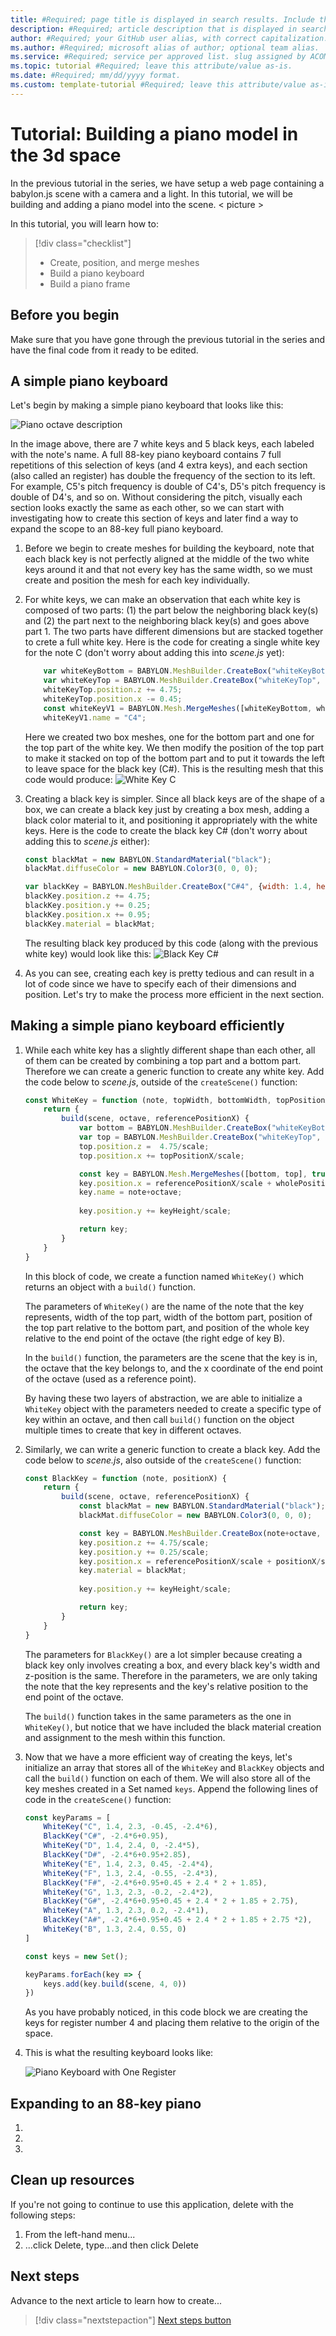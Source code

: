 ```yaml
---
title: #Required; page title is displayed in search results. Include the brand.
description: #Required; article description that is displayed in search results. 
author: #Required; your GitHub user alias, with correct capitalization.
ms.author: #Required; microsoft alias of author; optional team alias.
ms.service: #Required; service per approved list. slug assigned by ACOM.
ms.topic: tutorial #Required; leave this attribute/value as-is.
ms.date: #Required; mm/dd/yyyy format.
ms.custom: template-tutorial #Required; leave this attribute/value as-is.
---
```


<!--
Remove all the comments in this template before you sign-off or merge to the 
main branch.
-->

<!--
This template provides the basic structure of a tutorial article.
See the [tutorial guidance](contribute-how-to-mvc-tutorial.md) in the contributor guide.

To provide feedback on this template contact 
[the templates workgroup](mailto:templateswg@microsoft.com).
-->

<!-- 1. H1 
Required. Start with "Tutorial: ". Make the first word following "Tutorial: " a 
verb.
-->

# Tutorial: Building a piano model in the 3d space

<!-- 2. Introductory paragraph 
Required. Lead with a light intro that describes, in customer-friendly language, 
what the customer will learn, or do, or accomplish. Answer the fundamental “why 
would I want to do this?” question. Keep it short.
-->

In the previous tutorial in the series, we have setup a web page containing a babylon.js scene with a camera and a light. In this tutorial, we will be building and adding a piano model into the scene.
< picture >

<!-- 3. Tutorial outline 
Required. Use the format provided in the list below.
-->

In this tutorial, you will learn how to:

> [!div class="checklist"]
> * Create, position, and merge meshes
> * Build a piano keyboard
> * Build a piano frame

<!-- 4. Prerequisites 
Required. First prerequisite is a link to a free trial account if one exists. If there 
are no prerequisites, state that no prerequisites are needed for this tutorial.
-->

## Before you begin

Make sure that you have gone through the previous tutorial in the series and have the final code from it ready to be edited.

## A simple piano keyboard
Let's begin by making a simple piano keyboard that looks like this:

![Piano octave description](../images/piano-octave.jpg)

In the image above, there are 7 white keys and 5 black keys, each labeled with the note's name. A full 88-key piano keyboard contains 7 full repetitions of this selection of keys (and 4 extra keys), and each section (also called an register) has double the frequency of the section to its left. For example, C5's pitch frequency is double of C4's, D5's pitch frequency is double of D4's, and so on. Without considering the pitch, visually each section looks exactly the same as each other, so we can start with investigating how to create this section of keys and later find a way to expand the scope to an 88-key full piano keyboard.

1. Before we begin to create meshes for building the keyboard, note that each black key is not perfectly aligned at the middle of the two white keys around it and that not every key has the same width, so we must create and position the mesh for each key individually.
1. For white keys, we can make an observation that each white key is composed of two parts: (1) the part below the neighboring black key(s) and (2) the part next to the neighboring black key(s) and goes above part 1. The two parts have different dimensions but are stacked together to crete a full white key. Here is the code for creating a single white key for the note C (don't worry about adding this into *scene.js* yet):

    ```javascript
        var whiteKeyBottom = BABYLON.MeshBuilder.CreateBox("whiteKeyBottom", {width: 2.3, height: 1.5, depth: 4.5}, scene);
        var whiteKeyTop = BABYLON.MeshBuilder.CreateBox("whiteKeyTop", {width: 1.4, height: 1.5, depth: 5}, scene);
        whiteKeyTop.position.z += 4.75;
        whiteKeyTop.position.x -= 0.45;
        const whiteKeyV1 = BABYLON.Mesh.MergeMeshes([whiteKeyBottom, whiteKeyTop], true, false, null, false, false);
        whiteKeyV1.name = "C4";
    ```

    Here we created two box meshes, one for the bottom part and one for the top part of the white key. We then modify the position of the top part to make it stacked on top of the bottom part and to put it towards the left to leave space for the black key (C#). This is the resulting mesh that this code would produce:
    ![White Key C](../images/white-key-c.png)

1. Creating a black key is simpler. Since all black keys are of the shape of a box, we can create a black key just by creating a box mesh, adding a black color material to it, and positioning it appropriately with the white keys. Here is the code to create the black key C# (don't worry about adding this to *scene.js* either):

    ```javascript
    const blackMat = new BABYLON.StandardMaterial("black");
    blackMat.diffuseColor = new BABYLON.Color3(0, 0, 0);

    var blackKey = BABYLON.MeshBuilder.CreateBox("C#4", {width: 1.4, height: 2, depth: 5}, scene);
    blackKey.position.z += 4.75;
    blackKey.position.y += 0.25;
    blackKey.position.x += 0.95;
    blackKey.material = blackMat;
    ```

    The resulting black key produced by this code (along with the previous white key) would look like this:
    ![Black Key C#](../images/black-key-csharp.png)

1. As you can see, creating each key is pretty tedious and can result in a lot of code since we have to specify each of their dimensions and position. Let's try to make the process more efficient in the next section.

## Making a simple piano keyboard efficiently

1. While each white key has a slightly different shape than each other, all of them can be created by combining a top part and a bottom part. Therefore we can create a generic function to create any white key. Add the code below to *scene.js*, outside of the `createScene()` function:

    ```javascript
    const WhiteKey = function (note, topWidth, bottomWidth, topPositionX, wholePositionX) {
        return {
            build(scene, octave, referencePositionX) {
                var bottom = BABYLON.MeshBuilder.CreateBox("whiteKeyBottom", {width: bottomWidth/scale, height: 1.5/scale, depth: 4.5/scale}, scene);
                var top = BABYLON.MeshBuilder.CreateBox("whiteKeyTop", {width: topWidth/scale, height: 1.5/scale, depth: 5/scale}, scene);
                top.position.z =  4.75/scale;
                top.position.x += topPositionX/scale;
    
                const key = BABYLON.Mesh.MergeMeshes([bottom, top], true, false, null, false, false);
                key.position.x = referencePositionX/scale + wholePositionX/scale;
                key.name = note+octave;
                
                key.position.y += keyHeight/scale;
    
                return key;
            }
        }
    }
    ```

    In this block of code, we create a function named `WhiteKey()` which returns an object with a `build()` function. 

    The parameters of `WhiteKey()` are the name of the note that the key represents, width of the top part, width of the bottom part, position of the top part relative to the bottom part, and position of the whole key relative to the end point of the octave (the right edge of key B).

    In the `build()` function, the parameters are the scene that the key is in, the octave that the key belongs to, and the x coordinate of the end point of the octave (used as a reference point).

    By having these two layers of abstraction, we are able to initialize a `WhiteKey` object with the parameters needed to create a specific type of key within an octave, and then call `build()` function on the object multiple times to create that key in different octaves.

1. Similarly, we can write a generic function to create a black key. Add the code below to *scene.js*, also outside of the `createScene()` function:

    ```javascript
    const BlackKey = function (note, positionX) {
        return {
            build(scene, octave, referencePositionX) {
                const blackMat = new BABYLON.StandardMaterial("black");
                blackMat.diffuseColor = new BABYLON.Color3(0, 0, 0);
    
                const key = BABYLON.MeshBuilder.CreateBox(note+octave, {width: 1.4/scale, height: 2/scale, depth: 5/scale}, scene);
                key.position.z += 4.75/scale;
                key.position.y += 0.25/scale;
                key.position.x = referencePositionX/scale + positionX/scale;
                key.material = blackMat;
                
                key.position.y += keyHeight/scale;
    
                return key;
            }
        }
    }
    ```

    The parameters for `BlackKey()` are a lot simpler because creating a black key only involves creating a box, and every black key's width and z-position is the same. Therefore in the parameters, we are only taking the note that the key represents and the key's relative position to the end point of the octave. 

    The `build()` function takes in the same parameters as the one in `WhiteKey()`, but notice that we have included the black material creation and assignment to the mesh within this function.

1. Now that we have a more efficient way of creating the keys, let's initialize an array that stores all of the `WhiteKey` and `BlackKey` objects and call the `build()` function on each of them. We will also store all of the key meshes created in a Set named `keys`. Append the following lines of code in the `createScene()` function:

    ```javascript
    const keyParams = [
        WhiteKey("C", 1.4, 2.3, -0.45, -2.4*6),
        BlackKey("C#", -2.4*6+0.95),
        WhiteKey("D", 1.4, 2.4, 0, -2.4*5),
        BlackKey("D#", -2.4*6+0.95+2.85),
        WhiteKey("E", 1.4, 2.3, 0.45, -2.4*4),
        WhiteKey("F", 1.3, 2.4, -0.55, -2.4*3),
        BlackKey("F#", -2.4*6+0.95+0.45 + 2.4 * 2 + 1.85),
        WhiteKey("G", 1.3, 2.3, -0.2, -2.4*2),
        BlackKey("G#", -2.4*6+0.95+0.45 + 2.4 * 2 + 1.85 + 2.75),
        WhiteKey("A", 1.3, 2.3, 0.2, -2.4*1),
        BlackKey("A#", -2.4*6+0.95+0.45 + 2.4 * 2 + 1.85 + 2.75 *2),
        WhiteKey("B", 1.3, 2.4, 0.55, 0)
    ]
    
    const keys = new Set();
    
    keyParams.forEach(key => {
        keys.add(key.build(scene, 4, 0))
    })
    ```

    As you have probably noticed, in this code block we are creating the keys for register number 4 and placing them relative to the origin of the space.

1. This is what the resulting keyboard looks like:

    ![Piano Keyboard with One Register](../images/piano-one-register.png)

## Expanding to an 88-key piano
<!-- Introduction paragraph -->
1. <!-- Step 1 -->
1. <!-- Step 2 -->
1. <!-- Step n -->

<!-- 6. Clean up resources
Required. If resources were created during the tutorial. If no resources were created, 
state that there are no resources to clean up in this section.
-->

## Clean up resources

If you're not going to continue to use this application, delete
<resources> with the following steps:

1. From the left-hand menu...
1. ...click Delete, type...and then click Delete

<!-- 7. Next steps
Required: A single link in the blue box format. Point to the next logical tutorial 
in a series, or, if there are no other tutorials, to some other cool thing the 
customer can do. 
-->

## Next steps

Advance to the next article to learn how to create...
> [!div class="nextstepaction"]
> [Next steps button](contribute-how-to-mvc-tutorial.md)

<!--
Remove all the comments in this template before you sign-off or merge to the 
main branch.
-->
